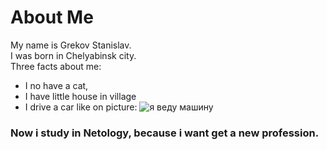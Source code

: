 # About Me
My name is Grekov Stanislav.  
I was born in Chelyabinsk city.  
Three facts about me:
* I no have a cat,
* I have little house in village
* I drive a car like on picture:
![я веду машину](https://assets.avtocod.ru/storage/images/bistro-vodit.jpg)

### Now i study in Netology, because i want  get a new profession.